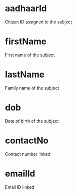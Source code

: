 # aadhaarId

Citizen ID assigned to the subject

# firstName

First name of the subject

# lastName

Family name of the subject

# dob

Date of birth of the subject

# contactNo

Contact number linked

# emailId

Email ID linked

